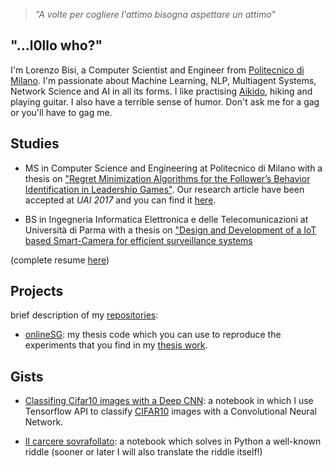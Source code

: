 > *"A volte per cogliere l'attimo bisogna aspettare un attimo"*
 
## "...l0llo who?"
I'm Lorenzo Bisi, a Computer Scientist and Engineer from [Politecnico di Milano](https://www.polimi.it/home/).
I'm passionate about Machine Learning, NLP, Multiagent Systems, Network Science and AI in all its forms.
I like practising [Aikido](https://en.wikipedia.org/wiki/Aikido), hiking and playing guitar.
I also have a terrible sense of humor. Don't ask me for a gag or you'll have to gag me.

## Studies

- MS in Computer Science and Engineering at Politecnico di Milano with a thesis on ["Regret Minimization Algorithms for the Follower’s Behavior Identification in Leadership Games"](l0llo.github.io/thesis.pdf). Our research article have been accepted at *UAI 2017* and you can find it [here](http://auai.org/uai2017/proceedings/papers/100.pdf).

- BS in Ingegneria Informatica Elettronica e delle Telecomunicazioni at Università di Parma with a thesis on ["Design and Development of a IoT based Smart-Camera for efficient surveillance systems](l0llo.github.io/Tesi_Triennale.pdf)

(complete resume [here](l0llo.github.io/cv.pdf))

## Projects
brief description of my [repositories](https://github.com/l0llo?tab=repositories):

- [onlineSG](https://github.com/l0llo/onlineSG): my thesis code which you can use to reproduce the experiments that you find in my [thesis work](l0llo.github.io/thesis.pdf).

## Gists

- [Classifing Cifar10 images with a Deep CNN](https://gist.github.com/l0llo/8bf60b9cc7487133851f5d920115d21a): a notebook in which I use Tensorflow API to classify [CIFAR10](https://www.cs.toronto.edu/~kriz/cifar.html) images with a Convolutional Neural Network.

- [Il carcere sovrafollato](https://gist.github.com/l0llo/c0fbe7b5bd8834387d73241568d9ec43): a notebook which solves in Python a well-known riddle (sooner or later I will also translate the riddle itself!)




